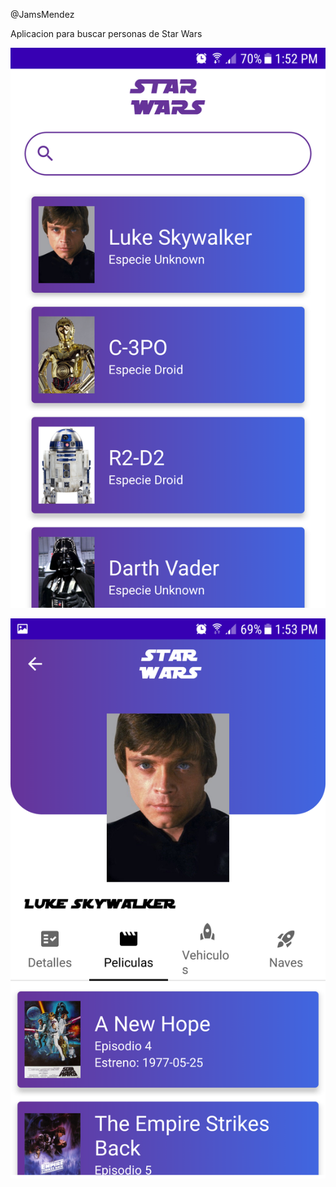 @JamsMendez

Aplicacion para buscar personas de Star Wars

![alt text](https://raw.githubusercontent.com/JamsMendez/starwars_app_compose/main/app/src/main/res/drawable-v24/screenshot_01.png?raw=true)

![alt text](https://raw.githubusercontent.com/JamsMendez/starwars_app_compose/main/app/src/main/res/drawable-v24/screenshot_02.png?raw=true)